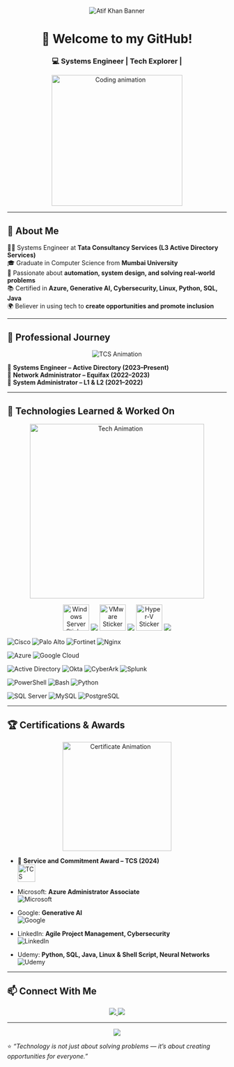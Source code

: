 <!-- Profile README for Atif Khan -->

<!-- Animated Header Banner -->
<p align="center">
  <img src="https://capsule-render.vercel.app/api?type=waving&color=gradient&height=200&section=header&text=Atif%20Khan%20👨‍💻&fontSize=40&fontColor=ffffff&animation=fadeIn&fontAlignY=35" alt="Atif Khan Banner"/>
</p>

<h1 align="center">👋 Welcome to my GitHub!</h1>
<h3 align="center">💻 Systems Engineer | Tech Explorer | </h3>

<p align="center">
  <img src="https://media.giphy.com/media/qgQUggAC3Pfv687qPC/giphy.gif" width="300" alt="Coding animation"/>
</p>

---

## 🌟 About Me  

👨‍💻 Systems Engineer at **Tata Consultancy Services (L3 Active Directory Services)**  
🎓 Graduate in Computer Science from **Mumbai University**  
🚀 Passionate about **automation, system design, and solving real-world problems**  
📚 Certified in **Azure, Generative AI, Cybersecurity, Linux, Python, SQL, Java**  
🌍 Believer in using tech to **create opportunities and promote inclusion**  

---

## 💼 Professional Journey  

<p align="center">
  <img src="https://readme-typing-svg.herokuapp.com?font=Fira+Code&size=25&duration=3000&pause=1000&color=2C5364&center=true&vCenter=true&width=600&lines=Systems+Engineer+at+Tata+Consultancy+Services;Active+Directory+%7C+Networking+%7C+Automation" alt="TCS Animation"/>
</p>

🔹 **Systems Engineer – Active Directory (2023–Present)**  
🔹 **Network Administrator – Equifax (2022–2023)**  
🔹 **System Administrator – L1 & L2 (2021–2022)**  

---

## 🚀 Technologies Learned & Worked On  

<p align="center">
  <img src="https://media.giphy.com/media/L1R1tvI9svkIWwpVYr/giphy.gif" width="400" alt="Tech Animation"/>
</p>

<p align="center">
  <!-- OS & Platforms -->
  <p align="center">
  <!-- Windows Server -->
  <img src="https://img.icons8.com/color/96/windows-server.png" width="60" alt="Windows Server Sticker"/>
  <img src="https://img.shields.io/badge/Windows%20Server-0078D6?style=for-the-badge&logo=windows&logoColor=white"/>

  <!-- VMware -->
  <img src="https://img.icons8.com/color/96/vmware.png" width="60" alt="VMware Sticker"/>
  <img src="https://img.shields.io/badge/VMware-607078?style=for-the-badge&logo=vmware&logoColor=white"/>
  
  <!-- Hyper-V -->
  <img src="https://img.icons8.com/color/96/hyper-v.png" width="60" alt="Hyper-V Sticker"/>
  <img src="https://img.shields.io/badge/Hyper--V-0078D6?style=for-the-badge&logo=microsoft&logoColor=white"/>
</p>

  <!-- Networking -->
  ![Cisco](https://img.shields.io/badge/Cisco-1BA0D7?style=for-the-badge&logo=cisco&logoColor=white)
  ![Palo Alto](https://img.shields.io/badge/Palo%20Alto-0071C5?style=for-the-badge&logo=paloaltonetworks&logoColor=white)
  ![Fortinet](https://img.shields.io/badge/Fortinet-EE3124?style=for-the-badge&logo=fortinet&logoColor=white)
  ![Nginx](https://img.shields.io/badge/Nginx-009639?style=for-the-badge&logo=nginx&logoColor=white)

  <!-- Cloud -->
  ![Azure](https://img.shields.io/badge/Azure-0078D4?style=for-the-badge&logo=microsoftazure&logoColor=white)
  ![Google Cloud](https://img.shields.io/badge/GCP-4285F4?style=for-the-badge&logo=googlecloud&logoColor=white)

  <!-- Security -->
  ![Active Directory](https://img.shields.io/badge/Active%20Directory-003366?style=for-the-badge&logo=microsoft&logoColor=white)
  ![Okta](https://img.shields.io/badge/Okta-007DC1?style=for-the-badge&logo=okta&logoColor=white)
  ![CyberArk](https://img.shields.io/badge/CyberArk-003366?style=for-the-badge&logo=cyberark&logoColor=white)
  ![Splunk](https://img.shields.io/badge/Splunk-000000?style=for-the-badge&logo=splunk&logoColor=white)

  <!-- DevOps -->
  ![PowerShell](https://img.shields.io/badge/PowerShell-5391FE?style=for-the-badge&logo=powershell&logoColor=white)
  ![Bash](https://img.shields.io/badge/Bash-4EAA25?style=for-the-badge&logo=gnubash&logoColor=white)
  ![Python](https://img.shields.io/badge/Python-3776AB?style=for-the-badge&logo=python&logoColor=white)

  <!-- Databases -->
  ![SQL Server](https://img.shields.io/badge/SQL%20Server-CC2927?style=for-the-badge&logo=microsoftsqlserver&logoColor=white)
  ![MySQL](https://img.shields.io/badge/MySQL-4479A1?style=for-the-badge&logo=mysql&logoColor=white)
  ![PostgreSQL](https://img.shields.io/badge/PostgreSQL-336791?style=for-the-badge&logo=postgresql&logoColor=white)
</p>

---

## 🏆 Certifications & Awards  

<p align="center">
  <img src="https://media.giphy.com/media/26AHONQ79FdWZhAI0/giphy.gif" width="250" alt="Certificate Animation"/>
</p>

- 🥇 **Service and Commitment Award – TCS (2024)**  
  <img src="https://img.icons8.com/color/96/000000/trophy.png" width="40" alt="TCS Award"/>  

- Microsoft: **Azure Administrator Associate**  
  ![Microsoft](https://img.shields.io/badge/Microsoft%20Azure-0078D4?style=for-the-badge&logo=microsoftazure&logoColor=white)  

- Google: **Generative AI**  
  ![Google](https://img.shields.io/badge/Google%20AI-4285F4?style=for-the-badge&logo=google&logoColor=white)  

- LinkedIn: **Agile Project Management, Cybersecurity**  
  ![LinkedIn](https://img.shields.io/badge/LinkedIn%20Learning-0A66C2?style=for-the-badge&logo=linkedin&logoColor=white)  

- Udemy: **Python, SQL, Java, Linux & Shell Script, Neural Networks**  
  ![Udemy](https://img.shields.io/badge/Udemy-A435F0?style=for-the-badge&logo=udemy&logoColor=white)  

---

## 📫 Connect With Me  

<p align="center">
  <a href="mailto:atifkhan0679@gmail.com">
    <img src="https://img.shields.io/badge/Email-D14836?style=for-the-badge&logo=gmail&logoColor=white"/>
  </a>
  <a href="https://www.linkedin.com/in/atif-khan-04a3901bb" target="_blank">
    <img src="https://img.shields.io/badge/LinkedIn-0A66C2?style=for-the-badge&logo=linkedin&logoColor=white"/>
  </a>
</p>

---

<!-- Animated Footer Banner -->
<p align="center">
  <img src="https://capsule-render.vercel.app/api?type=waving&color=gradient&height=120&section=footer"/>
</p>

⭐️ *“Technology is not just about solving problems — it’s about creating opportunities for everyone.”*
